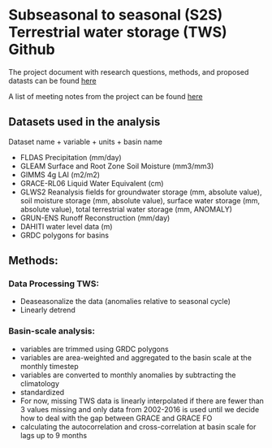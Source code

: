 # Subseasonal to seasonal (S2S) Terrestrial water storage (TWS) Github

The project document with research questions, methods, and proposed datasts can be found [here](https://docs.google.com/document/d/1zxjAwmp0WKjTjrPXQ_zq9LG_gzlNKSq5iVJmAVhnPvg/edit)

A list of meeting notes from the project can be found [here](https://docs.google.com/document/d/1qAJKye5W6mPPwAZFzEdG7rBslx4xFyBmhCC6v--O0zc/edit)


## Datasets used in the analysis
Dataset name + variable + units + basin name

- FLDAS Precipitation (mm/day)
- GLEAM Surface and Root Zone Soil Moisture (mm3/mm3)
- GIMMS 4g LAI (m2/m2)
- GRACE-RL06 Liquid Water Equivalent (cm)
- GLWS2 Reanalysis fields for groundwater storage (mm, absolute value), soil moisture storage (mm, absolute value), surface water storage (mm, absolute value), total terrestrial water storage (mm, ANOMALY)
- GRUN-ENS Runoff Reconstruction (mm/day)
- DAHITI water level data (m)
- GRDC polygons for basins

## Methods:

### Data Processing TWS:
- Deaseasonalize the data (anomalies relative to seasonal cycle)
- Linearly detrend

### Basin-scale analysis:
- variables are trimmed using GRDC polygons
- variables are area-weighted and aggregated to the basin scale at the monthly timestep
- variables are converted to monthly anomalies by subtracting the climatology
- standardized
- For now, missing TWS data is linearly interpolated if there are fewer than 3 values missing and only data from 2002-2016 is used until we decide how to deal with the gap between GRACE and GRACE FO
- calculating the autocorrelation and cross-correlation at basin scale for lags up to 9 months
